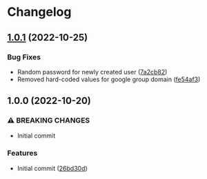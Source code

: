 # Changelog

## [1.0.1](https://github.com/Groww/grafana-rbac-controller/compare/v1.0.0...v1.0.1) (2022-10-25)


### Bug Fixes

* Random password for newly created user ([7a2cb82](https://github.com/Groww/grafana-rbac-controller/commit/7a2cb82b06c4647874b0816b3f57af8922ba0376))
* Removed hard-coded values for google group domain ([fe54af3](https://github.com/Groww/grafana-rbac-controller/commit/fe54af3a52adcb178b87b3dbc37f83881485267e))

## 1.0.0 (2022-10-20)


### ⚠ BREAKING CHANGES

* Initial commit

### Features

* Initial commit ([26bd30d](https://github.com/Groww/grafana-rbac-controller/commit/26bd30df898fa625b3b7963ce9cc298cd833c70e))
